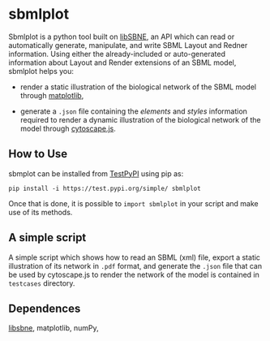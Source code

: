# sbmlplot

Sbmlplot is a python tool built on <a href="https://github.com/adelhpour/SBNE">libSBNE</a>, an API which can read or automatically generate, manipulate, and write SBML Layout and Redner information. Using either the already-included or auto-generated information about Layout and Render extensions of an SBML model, sbmlplot helps you:

* render a static illustration of the biological network of the SBML model through <a href="https://matplotlib.org/">matplotlib</a>,
    
* generate a `.json` file containing the *elements* and *styles* information required to render a dynamic illustration of the biological network of the model through <a href="https://js.cytoscape.org/">cytoscape.js</a>.

## How to Use

sbmplot can be installed from <a href="https://test.pypi.org/">TestPyPI</a> using pip as:

`pip install -i https://test.pypi.org/simple/ sbmlplot`

Once that is done, it is possible to `import sbmlplot` in your script and make use of its methods. 


## A simple script
A simple script which shows how to read an SBML (xml) file, export a static illustration of its network in `.pdf` format, and generate the `.json` file that can be used by cytoscape.js to render the network of the model is contained in `testcases` directory.

## Dependences
<a href="https://github.com/adelhpour/SBNE">libsbne</a>, matplotlib, numPy, 


